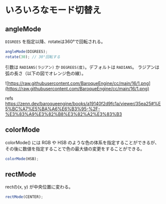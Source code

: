 # いろいろなモード切替え

## angleMode

`DIGREES` を指定以降、rotateは360°で回転される。

```js
angleMode(DIGREES);
rotate(30); // 30°回転する
```

引数は `RADIANS(ラジアン)` か `DEGREES(度)`。デフォルトは `RADIANS`。
ラジアンは弧の長さ（以下の図でオレンジ色の線）。

![https://raw.githubusercontent.com/BaroqueEngine/cc/main/16/1.png](https://raw.githubusercontent.com/BaroqueEngine/cc/main/16/1.png)

refs https://zenn.dev/baroqueengine/books/a19140f2d9fc1a/viewer/35ea25#%E5%BC%A7%E5%BA%A6%E6%B3%95-%2F-%E3%83%A9%E3%82%B8%E3%82%A2%E3%83%B3


## colorMode

colorMode() には RGB や HSB のような色の体系を指定することができるが、その後に数値を指定することで色の最大値の変更をすることができる。

```js
colorMode(HSB);
```

## rectMode

rectの(x, y) が中央位置に変わる。

```js
rectMode(CENTER);
```


